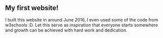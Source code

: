 ## My first website!

I built this website in around June 2016, I even used some of the code from w3schools :D. Let this serve as inspiration that everyone starts somewhere and growth can be achieved with hard work and dedication.